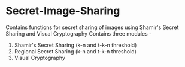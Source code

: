 # Secret-Image-Sharing
Contains functions for secret sharing of images using Shamir's Secret Sharing and Visual Cryptography
Contains three modules -
1. Shamir's Secret Sharing (k-n and t-k-n threshold)
2. Regional Secret Sharing (k-n and t-k-n threshold)
3. Visual Cryptography
